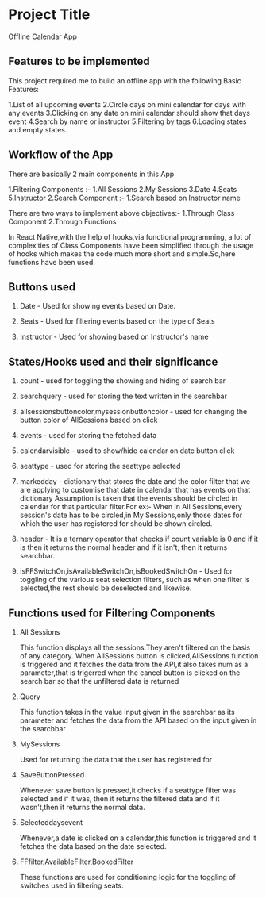 
# Project Title

Offline Calendar App


## Features to be implemented
This project required me to build an offline app with the following 
Basic Features:

1.List of all upcoming events
2.Circle days on mini calendar for days with any events
3.Clicking on any date on mini calendar should show that days event
4.Search by name or instructor
5.Filtering by tags
6.Loading states and empty states.


## Workflow of the App

There are basically 2 main components in this App

1.Filtering Components :-
    1.All Sessions
    2.My Sessions
    3.Date
    4.Seats
    5.Instructor
2.Search Component :-
    1.Search based on Instructor name

There are two ways to implement above objectives:-
    1.Through Class Component
    2.Through Functions

In React Native,with the help of hooks,via functional programming,
a lot of complexities of Class Components have been simplified through the usage of hooks 
which makes the code much more short and simple.So,here functions have been used.
## Buttons used

1. Date - Used for showing events based on Date.

2. Seats - Used for filtering events based on the type of Seats

3. Instructor - Used for showing based on Instructor's name


## States/Hooks used and their significance

1. count - used for toggling the showing and hiding of search bar

2. searchquery - used for storing the text written in the searchbar

3. allsessionsbuttoncolor,mysessionbuttoncolor - used for changing the 
button color of AllSessions based on click
            
4. events - used for storing the fetched data

5. calendarvisible - used to show/hide calendar on date button click

6. seattype - used for storing the seattype selected

7. markedday - dictionary that stores the date and the color filter that 
               we are applying to customise that date in calendar that has events on that dictionary
               Assumption is taken that the events should be circled in calendar 
               for that particular filter.For ex:- When in All Sessions,every session's date has
               to be circled,in My Sessions,only those dates for which the user has registered for
               should be shown circled.

8. header - It is a ternary operator that checks if count variable  is 0 and if it 
    is then it returns the normal header and if it isn't, then it returns 
    searchbar.

9. isFFSwitchOn,isAvailableSwitchOn,isBookedSwitchOn - Used for toggling of the various seat selection filters,
    such as when one filter is selected,the rest should be deselected and likewise.




## Functions used for Filtering Components


1. All Sessions

    This function displays all the sessions.They aren't filtered 
    on the basis of any category.
    When AllSessions button is clicked,AllSessions function is 
    triggered and it fetches the data from the API,it also takes 
    num as a parameter,that is trigerred when the cancel button is clicked on 
    the search bar so that the unfiltered data is returned 

2. Query 

    This function takes in the value input given in the searchbar as 
    its parameter and fetches the data from the API 
    based on the input given in the searchbar

3. MySessions

    Used for returning the data that the user has registered for

4. SaveButtonPressed

    Whenever save button is pressed,it checks if a seattype filter was
    selected and if it was, then it returns the filtered data and if
    it wasn't,then it returns the normal data.

5. Selecteddaysevent

    Whenever,a date is clicked on a calendar,this function is 
    triggered and it fetches the data based on the date
    selected.

6. FFfilter,AvailableFilter,BookedFilter

    These functions are used for conditioning logic for the toggling of 
    switches used in filtering seats.

